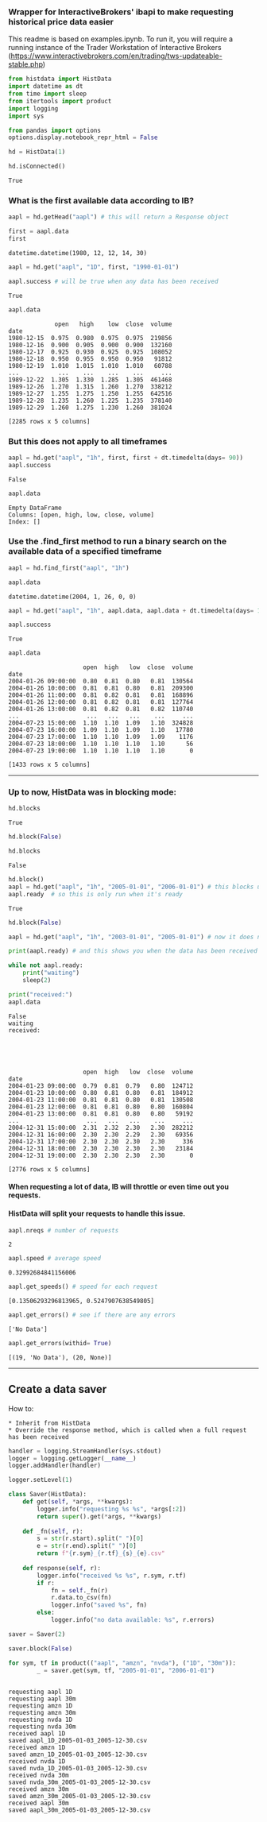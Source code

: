 ### Wrapper for InteractiveBrokers' ibapi to make requesting historical price data easier

This readme is based on examples.ipynb. To run it, you will require a running instance of the Trader Workstation of Interactive Brokers (https://www.interactivebrokers.com/en/trading/tws-updateable-stable.php)


```python
from histdata import HistData
import datetime as dt
from time import sleep
from itertools import product
import logging
import sys
```


```python
from pandas import options
options.display.notebook_repr_html = False
```


```python
hd = HistData(1)

hd.isConnected()
```
```
True
```



### What is the first available data according to IB?


```python
aapl = hd.getHead("aapl") # this will return a Response object

first = aapl.data
first
```




    datetime.datetime(1980, 12, 12, 14, 30)




```python
aapl = hd.get("aapl", "1D", first, "1990-01-01")

aapl.success # will be true when any data has been received
```




    True




```python
aapl.data
```




                 open   high    low  close  volume
    date                                          
    1980-12-15  0.975  0.980  0.975  0.975  219856
    1980-12-16  0.900  0.905  0.900  0.900  132160
    1980-12-17  0.925  0.930  0.925  0.925  108052
    1980-12-18  0.950  0.955  0.950  0.950   91812
    1980-12-19  1.010  1.015  1.010  1.010   60788
    ...           ...    ...    ...    ...     ...
    1989-12-22  1.305  1.330  1.285  1.305  461468
    1989-12-26  1.270  1.315  1.260  1.270  338212
    1989-12-27  1.255  1.275  1.250  1.255  642516
    1989-12-28  1.235  1.260  1.225  1.235  378140
    1989-12-29  1.260  1.275  1.230  1.260  381024
    
    [2285 rows x 5 columns]



### But this does not apply to all timeframes


```python
aapl = hd.get("aapl", "1h", first, first + dt.timedelta(days= 90))
aapl.success
```




    False




```python
aapl.data
```




    Empty DataFrame
    Columns: [open, high, low, close, volume]
    Index: []



### Use the .find_first method to run a binary search on the available data of a specified timeframe


```python
aapl = hd.find_first("aapl", "1h")

aapl.data
```




    datetime.datetime(2004, 1, 26, 0, 0)




```python
aapl = hd.get("aapl", "1h", aapl.data, aapl.data + dt.timedelta(days= 180))

aapl.success
```




    True




```python
aapl.data
```




                         open  high   low  close  volume
    date                                                
    2004-01-26 09:00:00  0.80  0.81  0.80   0.81  130564
    2004-01-26 10:00:00  0.81  0.81  0.80   0.81  209300
    2004-01-26 11:00:00  0.81  0.82  0.81   0.81  168896
    2004-01-26 12:00:00  0.81  0.82  0.81   0.81  127764
    2004-01-26 13:00:00  0.81  0.82  0.81   0.82  110740
    ...                   ...   ...   ...    ...     ...
    2004-07-23 15:00:00  1.10  1.10  1.09   1.10  324828
    2004-07-23 16:00:00  1.09  1.10  1.09   1.10   17780
    2004-07-23 17:00:00  1.10  1.10  1.09   1.09    1176
    2004-07-23 18:00:00  1.10  1.10  1.10   1.10      56
    2004-07-23 19:00:00  1.10  1.10  1.10   1.10       0
    
    [1433 rows x 5 columns]



---
### Up to now, HistData was in blocking mode:


```python
hd.blocks
```




    True




```python
hd.block(False)

hd.blocks
```




    False




```python
hd.block()
aapl = hd.get("aapl", "1h", "2005-01-01", "2006-01-01") # this blocks until the data is received
aapl.ready  # so this is only run when it's ready
```




    True




```python
hd.block(False)

aapl = hd.get("aapl", "1h", "2003-01-01", "2005-01-01") # now it does not block

print(aapl.ready) # and this shows you when the data has been received

while not aapl.ready:
    print("waiting")
    sleep(2)

print("received:")
aapl.data
```

    False
    waiting
    received:
    




                         open  high   low  close  volume
    date                                                
    2004-01-23 09:00:00  0.79  0.81  0.79   0.80  124712
    2004-01-23 10:00:00  0.80  0.81  0.80   0.81  184912
    2004-01-23 11:00:00  0.81  0.81  0.80   0.81  130508
    2004-01-23 12:00:00  0.81  0.81  0.80   0.80  160804
    2004-01-23 13:00:00  0.81  0.81  0.80   0.80   59192
    ...                   ...   ...   ...    ...     ...
    2004-12-31 15:00:00  2.31  2.32  2.30   2.30  282212
    2004-12-31 16:00:00  2.30  2.30  2.29   2.30   69356
    2004-12-31 17:00:00  2.30  2.30  2.30   2.30     336
    2004-12-31 18:00:00  2.30  2.30  2.30   2.30   23184
    2004-12-31 19:00:00  2.30  2.30  2.30   2.30       0
    
    [2776 rows x 5 columns]



#### When requesting a lot of data, IB will throttle or even time out you requests.
#### HistData will split your requests to handle this issue.


```python
aapl.nreqs # number of requests
```




    2




```python
aapl.speed # average speed
```




    0.32992684841156006




```python
aapl.get_speeds() # speed for each request
```




    [0.13506293296813965, 0.5247907638549805]




```python
aapl.get_errors() # see if there are any errors
```




    ['No Data']




```python
aapl.get_errors(withid= True)
```




    [(19, 'No Data'), (20, None)]



----
## Create a data saver
How to:

    * Inherit from HistData
    * Override the response method, which is called when a full request has been received


```python
handler = logging.StreamHandler(sys.stdout)
logger = logging.getLogger(__name__)
logger.addHandler(handler)
```


```python
logger.setLevel(1)
```


```python
class Saver(HistData):
    def get(self, *args, **kwargs):
        logger.info("requesting %s %s", *args[:2])
        return super().get(*args, **kwargs)
    
    def _fn(self, r): 
        s = str(r.start).split(" ")[0]
        e = str(r.end).split(" ")[0]
        return f"{r.sym}_{r.tf}_{s}_{e}.csv"
    
    def response(self, r):
        logger.info("received %s %s", r.sym, r.tf)
        if r:
            fn = self._fn(r)
            r.data.to_csv(fn)
            logger.info("saved %s", fn)
        else:
            logger.info("no data available: %s", r.errors)
```


```python
saver = Saver(2)
```


```python
saver.block(False)
```


```python
for sym, tf in product(("aapl", "amzn", "nvda"), ("1D", "30m")):
        _ = saver.get(sym, tf, "2005-01-01", "2006-01-01")
        
```

    requesting aapl 1D
    requesting aapl 30m
    requesting amzn 1D
    requesting amzn 30m
    requesting nvda 1D
    requesting nvda 30m
    received aapl 1D
    saved aapl_1D_2005-01-03_2005-12-30.csv
    received amzn 1D
    saved amzn_1D_2005-01-03_2005-12-30.csv
    received nvda 1D
    saved nvda_1D_2005-01-03_2005-12-30.csv
    received nvda 30m
    saved nvda_30m_2005-01-03_2005-12-30.csv
    received amzn 30m
    saved amzn_30m_2005-01-03_2005-12-30.csv
    received aapl 30m
    saved aapl_30m_2005-01-03_2005-12-30.csv
    


```python

```
